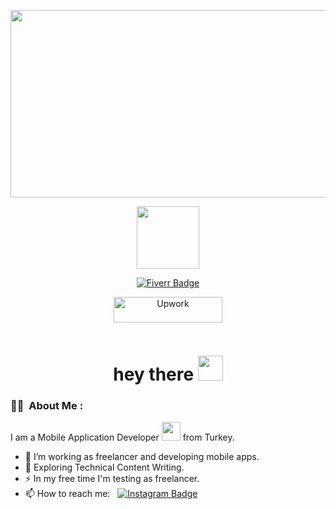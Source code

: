 <p align="center"><img src="https://media.giphy.com/media/dWesBcTLavkZuG35MI/giphy.gif" width="600" height="300"  /></p> 
<p align="center"><img src="https://media.giphy.com/media/M9gbBd9nbDrOTu1Mqx/giphy.gif" width="100"/></p>
<p align="center">
<a href="https://www.fiverr.com/berkeenes"><img src="https://camo.githubusercontent.com/32dbb86bcee0bdcc2b1054f052daca3dac49a3196eba2dbe38b386c6f2039c13/68747470733a2f2f696d672e736869656c64732e696f2f7374617469632f76313f7374796c653d666f722d7468652d6261646765266d6573736167653d46697665727226636f6c6f723d323232323232266c6f676f3d466976657272266c6f676f436f6c6f723d314442463733266c6162656c3d" alt="Fiverr Badge"></a>
</p>
<p align="center">
<a href="https://www.upwork.com/freelancers/~010f00eac6d21a92fe" target="_blank"><img src="https://camo.githubusercontent.com/77dc2a02a8445d3f9dce0ca10f5df9b34a012e17e2463199caeeb5e0083f6e45/68747470733a2f2f696d672e736869656c64732e696f2f7374617469632f76313f7374796c653d666f722d7468652d6261646765266d6573736167653d5570776f726b26636f6c6f723d323232323232266c6f676f3d5570776f726b266c6f676f436f6c6f723d364644413434266c6162656c3d" alt="Upwork" height="41" width="174"></a>
</p>
<p align="center"><img src="https://komarev.com/ghpvc/?username=berkeenesakt&style=flat-square&color=blue" alt=""></p>

<h1 align="center">hey there <img src="https://media.giphy.com/media/hvRJCLFzcasrR4ia7z/giphy.gif" width="40"></h1>

### :woman_technologist: &nbsp;About Me :

I am a Mobile Application Developer <img src="https://media.giphy.com/media/WUlplcMpOCEmTGBtBW/giphy.gif" width="30"> from Turkey.

- 🔭 I’m working as freelancer and developing mobile apps.
- 🌱 Exploring Technical Content Writing.
- ⚡ In my free time I'm testing as freelancer.
- 📫 How to reach me: &nbsp; [![Instagram Badge](https://img.shields.io/badge/Instagram-E4405F?style=for-the-badge&logo=instagram&logoColor=white)](https://www.instagram.com/berkeenesakt/)
